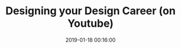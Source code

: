 ---
title: Designing your Design Career (on Youtube)
redirect_to: https://www.youtube.com/watch?v=rEGDijxoLvY
categories: [Talk]
description: A talk at Design Club in London
date: 2019-01-18 00:16:00
---